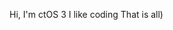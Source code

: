 Hi, I'm ctOS 3
I like coding
That is all)

<!---
ctOS-3/ctOS-3 is a ✨ special ✨ repository because its `README.md` (this file) appears on your GitHub profile.
You can click the Preview link to take a look at your changes.
--->
